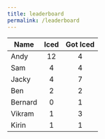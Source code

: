 ```yaml
---
title: leaderboard
permalink: /leaderboard
---
```


| Name          | Iced          | Got Iced   |
| ------------- |:-------------:|:----------:|
| Andy          | 12            | 4          |
| Sam           | 4             | 4          |
| Jacky         | 4             | 7          |
| Ben           | 2             | 2          |
| Bernard       | 0             | 1          |
| Vikram        | 1             | 3          |
| Kirin         | 1             | 1          |

